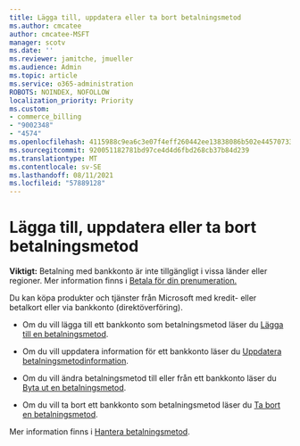 ```yaml
---
title: Lägga till, uppdatera eller ta bort betalningsmetod
ms.author: cmcatee
author: cmcatee-MSFT
manager: scotv
ms.date: ''
ms.reviewer: jamitche, jmueller
ms.audience: Admin
ms.topic: article
ms.service: o365-administration
ROBOTS: NOINDEX, NOFOLLOW
localization_priority: Priority
ms.custom:
- commerce_billing
- "9002348"
- "4574"
ms.openlocfilehash: 4115988c9ea6c3e07f4eff260442ee13838086b502e4457073307978c1e3e01b
ms.sourcegitcommit: 920051182781bd97ce4d4d6fbd268cb37b84d239
ms.translationtype: MT
ms.contentlocale: sv-SE
ms.lasthandoff: 08/11/2021
ms.locfileid: "57889128"
---
```

# <a name="add-update-or-remove-payment-method"></a>Lägga till, uppdatera eller ta bort betalningsmetod

**Viktigt:** Betalning med bankkonto är inte tillgängligt i vissa länder eller regioner. Mer information finns i [Betala för din prenumeration.](https://docs.microsoft.com/microsoft-365/commerce/billing-and-payments/pay-for-your-subscription) 

Du kan köpa produkter och tjänster från Microsoft med kredit- eller betalkort eller via bankkonto (direktöverföring).

- Om du vill lägga till ett bankkonto som betalningsmetod läser du [Lägga till en betalningsmetod](https://docs.microsoft.com/microsoft-365/commerce/billing-and-payments/manage-payment-methods#add-a-payment-method).

- Om du vill uppdatera information för ett bankkonto läser du [Uppdatera betalningsmetodinformation](https://docs.microsoft.com/microsoft-365/commerce/billing-and-payments/manage-payment-methods#update-payment-method-details).

- Om du vill ändra betalningsmetod till eller från ett bankkonto läser du [Byta ut en betalningsmetod](https://docs.microsoft.com/microsoft-365/commerce/billing-and-payments/manage-payment-methods#replace-a-payment-method).

- Om du vill ta bort ett bankkonto som betalningsmetod läser du [Ta bort en betalningsmetod](https://docs.microsoft.com/microsoft-365/commerce/billing-and-payments/manage-payment-methods#delete-a-payment-method).

Mer information finns i [Hantera betalningsmetod](https://docs.microsoft.com/microsoft-365/commerce/billing-and-payments/manage-payment-methods).
